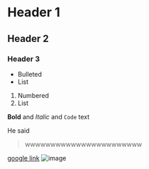 
# Header 1
## Header 2
### Header 3

- Bulleted
- List

1. Numbered
2. List

**Bold** and _Italic_ and `Code` text 



He said
>wwwwwwwwwwwwwwwwwwwwwww
















[google link](https://google.com/)
![image](https://www.imagejournal.org/wp-content/uploads/bb-plugin/cache/23466317216_b99485ba14_o-panorama.jpg)

